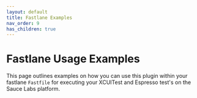 ```yaml
---
layout: default
title: Fastlane Examples
nav_order: 9
has_children: true
---
```

# Fastlane Usage Examples

This page outlines examples on how you can use this plugin within your fastlane `Fastfile` for executing your XCUITest and Espresso test's on the Sauce Labs platform. 

